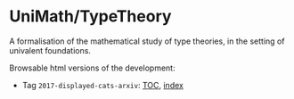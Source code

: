 UniMath/TypeTheory
==========

A formalisation of the mathematical study of type theories, in the setting of univalent foundations.

Browsable html versions of the development:

- Tag `2017-displayed-cats-arxiv`: [TOC](coqdoc/2017-displayed-cats-arxiv/toc.html), [index](coqdoc/2017-displayed-cats-arxiv/index.html)
